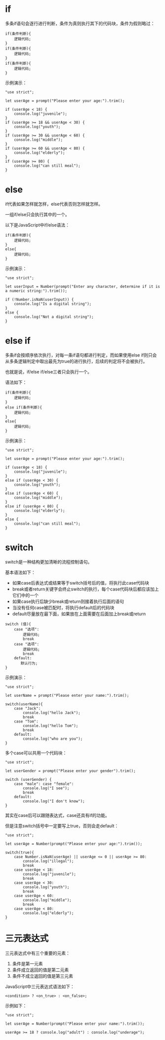 # if

多条if语句会逐行进行判断，条件为真则执行其下的代码块，条件为假则略过：

```
if(条件判断){
    逻辑代码;
}
if(条件判断){
    逻辑代码;
}
if(条件判断){
    逻辑代码;
}
```

示例演示：

```
"use strict";

let userAge = prompt("Please enter your age:").trim();

if (userAge < 18) {
    console.log("juvenile");
}
if (userAge >= 18 && userAge < 30) {
    console.log("youth");
}
if (userAge >= 30 && userAge < 60) {
    console.log("middle");
}
if (userAge >= 60 && userAge < 80) {
    console.log("elderly");
}
if (userAge >= 80) {
    console.log("can still meal");
}
```



# else

if代表如果怎样就怎样，else代表否则怎样就怎样。

一组if/else只会执行其中的一个。

以下是JavaScript中if/else语法：

```
if(条件判断){
    逻辑代码;
}
else{
    逻辑代码;
}
```

示例演示：

```
"use strict";

let userInput = Number(prompt("Enter any character, determine if it is a numeric string:").trim());

if (!Number.isNaN(userInput)) {
    console.log("Is a digital string");
}
else {
    console.log("Not a digital string");
}
```



# else if

多条if会按顺序依次执行，对每一条if语句都进行判定，而如果使用else if则只会从多条逻辑判定中取出最先为true的进行执行，后续的判定将不会被执行。

也就是说，if/else if/else三者只会执行一个。

语法如下：

```
if(条件判断){
    逻辑代码;
}
else if(条件判断){
    逻辑代码;
}
else{
    逻辑代码;
}
```

示例演示：

```
"use strict";

let userAge = prompt("Please enter your age:").trim();

if (userAge < 18) {
    console.log("juvenile");
}
else if (userAge < 30) {
    console.log("youth");
}
else if (userAge < 60) {
    console.log("middle");
}
else if (userAge < 80) {
    console.log("elderly");
}
else {
    console.log("can still meal");
}
```



# switch

switch是一种结构更加清晰的流程控制语句。

基本语法如下：

- 如果case后表达式或结果等于switch括号后的值，将执行此case代码块
- break或者return关键字会终止switch的执行，每个case代码块后都应该加上它们中的一个
- 如果case执行后缺少break或return则接着执行后面的语句
- 当没有任何case被匹配时，将执行default后的代码块
- default尽量放在最下面，如果放在上面需要在后面加上break或return

```
switch (值){
    case "选项":
        逻辑代码;
        break
    case "选项":
        逻辑代码;
        break
    default:
       默认行为;
}
```

示例演示：

```
"use strict";

let userName = prompt("Please enter your name:").trim();

switch(userName){
    case "Jack":
        console.log("hello Jack");
        break
    case "Tom":
        console.log("hello Tom");
        break
    default:
        console.log("who are you");
}
```

多个case可以共用一个代码块：

```
"use strict";

let userGender = prompt("Please enter your gender").trim();

switch (userGender) {
    case "male": case "female":
        console.log("I see");
        break
    default:
        console.log("I don't know");
}
```

其实在case后可以跟随表达式，case还具有if的功能。

但是注意switch括号中一定要写上true，否则会走default：

```
"use strict";

let userAge = Number(prompt("Please enter your age:").trim());

switch(true){
    case Number.isNaN(userAge) || userAge <= 0 || userAge >= 80:
        console.log("illegal");
        break
    case userAge < 18:
        console.log("juvenile");
        break
    case userAge < 30:
        console.log("youth");
        break
    case userAge < 60:
        console.log("middle");
        break
    case userAge < 80:
        console.log("elderly");
}
```





# 三元表达式

三元表达式中有三个重要的元素：

1. 条件是第一元素 　
2. 条件成立返回的值是第二元素 　
3. 条件不成立返回的值是第三元素

JavaScript中三元表达式语法如下：

```
<condition> ? <on_true> : <on_false>;
```

示例如下：

```
"use strict";

let userAge = Number(prompt("Please enter your name:").trim());

userAge >= 18 ? console.log("adult") : console.log("underage");
```

